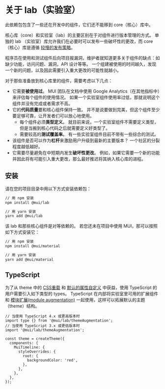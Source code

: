 # 关于 lab（实验室）

<p class="description">此依赖包包含了一些还在开发中的组件，它们还不能移到 core（核心）库中。</p>

核心库（core）和实验室（lab）的主要区别在于对组件进行版本管理的方式。 单独的 lab （实验室）库允许我们在必要时可以发布一些破坏性的更改，而 core（核心）库是遵循 [较慢的发布策略](https://mui.com/versions/#release-frequency)。

程序员在使用和测试组件后向项目报漏洞，维护者就知道更多关于组件的缺点：如缺少功能，访问问题、漏洞，API 设计等等。 一个组建被使用的时间越久，发现一个新的问题，以及因此需要引入重大更改的可能性就越小。

对于那些准备放到核心库里的组件，需要考虑以下几点：

- 它需要**被使用过**。 MUI 团队在文档中使用 Google Analytics（在其他指标中）来评估每个组件的使用情况。 如果一个实验室组件使用率过低，那就说明这个组件并没有完成或者需求不高。
- 它的**代码质量**要和核心组件保持一致。 并不是说要做到完美，但这个组件至少要足够可靠，让开发者们可以放心地使用。
  - 每个组件必须**类型定义**。 就目前来说，一个实验室组件不需要定义类型，但是当搬到核心代码之后就需要定义好类型了。
  - 需要较高的**测试覆盖率**。 有一些实验室组件目前不带有一些综合的测试。
- 该组件是否可以作为**杠杆**来激励用户升级到最新的主要版本？ 一个社区的分裂程度越低越好。
- 它需要尽量避免在中短期内发生**破坏性更改**。 例如，如果它需要一个新的功能并因此将有可能引入重大更改，那么最好推迟将其纳入核心库的进程。

## 安装

请在您的项目目录中用以下方式安装依赖包：

```sh
// 用 npm 安装
npm install @mui/lab

// 用 yarn 安装
yarn add @mui/lab
```

该 lab 和那些核心组件是对等依赖的。 若您还未在项目中使用 MUI，那可以按照如下方式安装它：

```sh
// 用 npm 安装
npm install @mui/material

// 用 yarn 安装
yarn add @mui/material
```

## TypeScript

为了从 theme 中的 [CSS重载](/customization/theme-components/#global-style-overrides) 和 [默认的属性自定义](/customization/theme-components/#default-props) 中获益，使用 TypeScript 的用户需要引入如下类型的 types。 TypeScript 在内部将实验室里可用的扩展组件和 [模块扩展(module augmentation)](/guides/typescript/#customization-of-theme) 一起使用，这样可以拓展默认的主题（theme）结构。

```tsx
// 当使用 TypeScript 4.x 或更高版本时
import type {} from '@mui/lab/themeAugmentation';
// 当使用 TypeScript 3.x 或更低版本时
import '@mui/lab/themeAugmentation';

const theme = createTheme({
  components: {
    MuiTimeline: {
      styleOverrides: {
        root: {
          backgroundColor: 'red',
        },
      },
    },
  },
});
```
